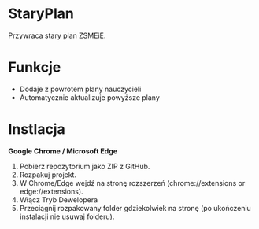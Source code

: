 # StaryPlan
Przywraca stary plan ZSMEiE.

# Funkcje
+ Dodaje z powrotem plany nauczycieli
+ Automatycznie aktualizuje powyższe plany

# Instlacja
**Google Chrome / Microsoft Edge**
1. Pobierz repozytorium jako ZIP z GitHub.
1. Rozpakuj projekt.
1. W Chrome/Edge wejdź na stronę rozszerzeń (chrome://extensions or edge://extensions).
1. Włącz Tryb Dewelopera
1. Przeciągnij rozpakowany folder gdziekolwiek na stronę (po ukończeniu instalacji nie usuwaj folderu).
